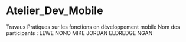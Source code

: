 # Atelier_Dev_Mobile
Travaux Pratiques sur les fonctions en développement mobile
Nom des participants :
LEWE NONO 
MIKE JORDAN ELDREDGE NGAN
